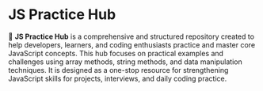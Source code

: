 # JS Practice Hub

🚀 **JS Practice Hub** is a comprehensive and structured repository created to help developers, learners, and coding enthusiasts practice and master core JavaScript concepts. This hub focuses on practical examples and challenges using array methods, string methods, and data manipulation techniques. It is designed as a one-stop resource for strengthening JavaScript skills for projects, interviews, and daily coding practice.
